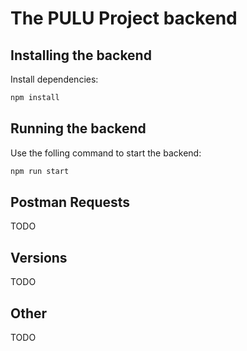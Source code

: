 # The PULU Project backend

## Installing the backend
Install dependencies:

```zsh
npm install
```

## Running the backend

Use the folling command to start the backend:
```zsh
npm run start
```

## Postman Requests

TODO


## Versions

TODO

## Other

TODO
